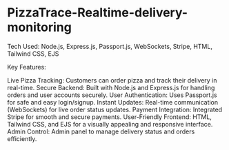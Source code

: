 # PizzaTrace-Realtime-delivery-monitoring

Tech Used: Node.js, Express.js, Passport.js, WebSockets, Stripe, HTML, Tailwind CSS, EJS

Key Features:

Live Pizza Tracking: Customers can order pizza and track their delivery in real-time.
Secure Backend: Built with Node.js and Express.js for handling orders and user accounts securely.
User Authentication: Uses Passport.js for safe and easy login/signup.
Instant Updates:  Real-time communication (WebSockets) for live order status updates.
Payment Integration: Integrated Stripe for smooth and secure payments.
User-Friendly Frontend: HTML, Tailwind CSS, and EJS for a visually appealing and responsive interface.
Admin Control: Admin panel to manage delivery status and orders efficiently.
